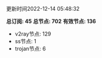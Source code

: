 更新时间2022-12-14 05:48:32

**总订阅: 45**
**总节点: 702**
**有效节点: 136**
- v2ray节点: 129
- ss节点: 1
- trojan节点: 6
